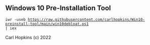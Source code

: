## Windows 10 Pre-Installation Tool ##

<code>iwr -useb https://raw.githubusercontent.com/carlhopkins/Win10-preinstall-tool/main/win10debloat.ps1 | iex</code>

Carl Hopkins (c) 2022